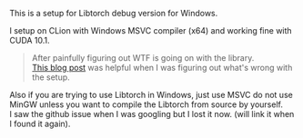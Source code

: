 This is a setup for Libtorch debug version for Windows.

I setup on CLion with Windows MSVC compiler (x64) and working fine with CUDA 10.1.

> After painfully figuring out WTF is going on with the library.  
> [This blog post](https://blog.csdn.net/XDH19910113/article/details/110072837) was helpful when I was figuring out what's wrong with the setup.

Also if you are trying to use Libtorch in Windows, just use MSVC do not use MinGW unless you want to compile the Libtorch from source by yourself.  
I saw the github issue when I was googling but I lost it now. (will link it when I found it again).
